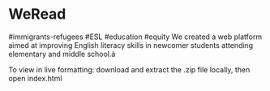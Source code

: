 # WeRead

#immigrants-refugees #ESL #education #equity
We created a web platform aimed at improving English literacy skills in newcomer students attending elementary and middle school.à

To view in live formatting: download and extract the .zip file locally, then open index.html
